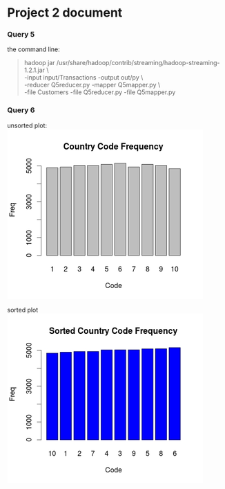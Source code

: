 # Project 2 document

### Query 5
the command line:
>hadoop jar  /usr/share/hadoop/contrib/streaming/hadoop-streaming-1.2.1.jar \   
>    -input input/Transactions  -output out/py \   
>    -reducer Q5reducer.py -mapper Q5mapper.py \   
>    -file Customers -file Q5reducer.py -file Q5mapper.py

### Query 6
unsorted plot:
![](country.jpeg)

sorted plot
![](counry_sorted.jpeg)
